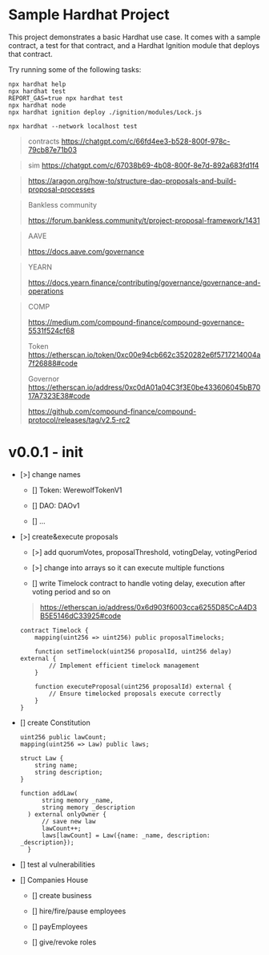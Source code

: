 # Sample Hardhat Project

This project demonstrates a basic Hardhat use case. It comes with a sample contract, a test for that contract, and a Hardhat Ignition module that deploys that contract.

Try running some of the following tasks:

```shell
npx hardhat help
npx hardhat test
REPORT_GAS=true npx hardhat test
npx hardhat node
npx hardhat ignition deploy ./ignition/modules/Lock.js

npx hardhat --network localhost test
```

> contracts https://chatgpt.com/c/66fd4ee3-b528-800f-978c-79cb87e71b03

> sim https://chatgpt.com/c/67038b69-4b08-800f-8e7d-892a683fd1f4

> https://aragon.org/how-to/structure-dao-proposals-and-build-proposal-processes

> Bankless community
>
> https://forum.bankless.community/t/project-proposal-framework/1431

> AAVE
>
> https://docs.aave.com/governance

> YEARN
>
> https://docs.yearn.finance/contributing/governance/governance-and-operations

> COMP
>
> https://medium.com/compound-finance/compound-governance-5531f524cf68
>
> Token https://etherscan.io/token/0xc00e94cb662c3520282e6f5717214004a7f26888#code
>
> Governor https://etherscan.io/address/0xc0dA01a04C3f3E0be433606045bB7017A7323E38#code
>
> https://github.com/compound-finance/compound-protocol/releases/tag/v2.5-rc2

# v0.0.1 - init

- [>] change names

  - [] Token: WerewolfTokenV1

  - [] DAO: DAOv1

  - [] ...

- [>] create&execute proposals

  - [>] add quorumVotes, proposalThreshold, votingDelay, votingPeriod

  - [>] change into arrays so it can execute multiple functions

  - [] write Timelock contract to handle voting delay, execution after voting period and so on

  > https://etherscan.io/address/0x6d903f6003cca6255D85CcA4D3B5E5146dC33925#code

  ```solidity
  contract Timelock {
      mapping(uint256 => uint256) public proposalTimelocks;

      function setTimelock(uint256 proposalId, uint256 delay) external {
          // Implement efficient timelock management
      }

      function executeProposal(uint256 proposalId) external {
          // Ensure timelocked proposals execute correctly
      }
  }
  ```

- [] create Constitution

  ```solidity
  uint256 public lawCount;
  mapping(uint256 => Law) public laws;

  struct Law {
      string name;
      string description;
  }

  function addLaw(
        string memory _name,
        string memory _description
    ) external onlyOwner {
        // save new law
        lawCount++;
        laws[lawCount] = Law({name: _name, description: _description});
    }
  ```

- [] test al vulnerabilities

- [] Companies House

  - [] create business

  - [] hire/fire/pause employees

  - [] payEmployees

  - [] give/revoke roles
